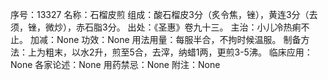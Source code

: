 序号：13327
名称：石榴皮煎
组成：酸石榴皮3分（炙令焦，锉），黄连3分（去须，锉，微炒），赤石脂3分。
出处：《圣惠》卷九十三。
主治：小儿冷热痢不止。
加减：None
功效：None
用法用量：每服半合，不拘时候温服。
制备方法：上为粗末，以水2升，煎至5合，去滓，纳蜡1两，更煎3-5沸。
临床应用：None
各家论述：None
用药禁忌：None
附注：None
